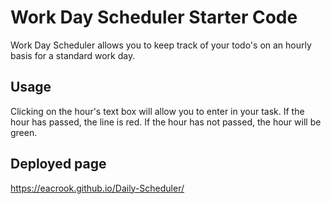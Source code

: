 # Work Day Scheduler Starter Code
Work Day Scheduler allows you to keep track of your todo's on an hourly basis for a standard work day. 

## Usage
Clicking on the hour's text box will allow you to enter in your task. If the hour has passed, the line is red. If the hour has not passed, the hour will be green.

## Deployed page
https://eacrook.github.io/Daily-Scheduler/